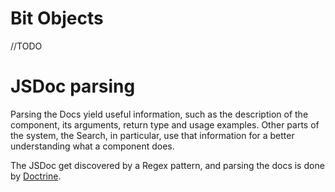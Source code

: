 # Bit Objects

//TODO

# JSDoc parsing

Parsing the Docs yield useful information, such as the description of the component, its arguments, return type and usage examples.
Other parts of the system, the Search, in particular, use that information for a better understanding what a component does.

The JSDoc get discovered by a Regex pattern, and parsing the docs is done by [Doctrine](https://github.com/eslint/doctrine).
